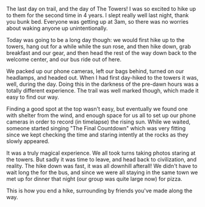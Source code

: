 The last day on trail, and the day of The Towers! I was so excited to hike up to them for the second time in 4 years. I slept really well last night, thank you bunk bed. Everyone was getting up at 3am, so there was no worries about waking anyone up unintentionally.

Today was going to be a long day though: we would first hike up to the towers, hang out for a while while the sun rose, and then hike down, grab breakfast and our gear, and then head the rest of the way down back to the welcome center, and our bus ride out of here.

We packed up our phone cameras, left our bags behind, turned on our headlamps, and headed out. When I had first day-hiked to the towers it was, well, during the day. Doing this in the darkness of the pre-dawn hours was a totally different experience. The trail was well marked though, which made it easy to find our way.

Finding a good spot at the top wasn't easy, but eventually we found one with shelter from the wind, and enough space for us all to set up our phone cameras in order to record (in timelapse) the rising sun. While we waited, someone started singing "The Final Countdown" which was very fitting since we kept checking the time and staring intently at the rocks as they slowly appeared.

It was a truly magical experience. We all took turns taking photos staring at the towers. But sadly it was time to leave, and head back to civilization, and reality. The hike down was fast, it was all downhill afterall! We didn't have to wait long the for the bus, and since we were all staying in the same town we met up for dinner that night (our group was quite large now) for pizza.

This is how you end a hike, surrounding by friends you've made along the way.